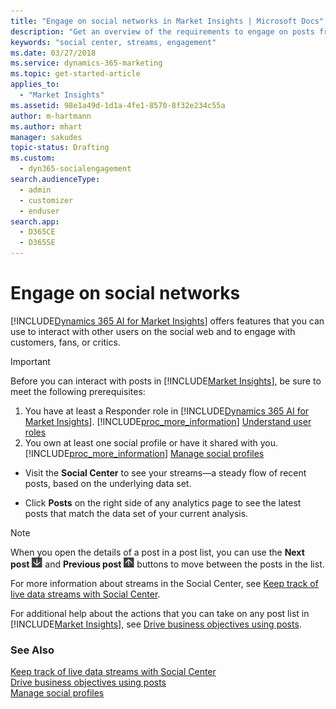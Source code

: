 ```yaml
---
title: "Engage on social networks in Market Insights | Microsoft Docs"
description: "Get an overview of the requirements to engage on posts from within Market Insights."
keywords: "social center, streams, engagement"
ms.date: 03/27/2018
ms.service: dynamics-365-marketing
ms.topic: get-started-article
applies_to: 
  - "Market Insights"
ms.assetid: 98e1a49d-1d1a-4fe1-8570-8f32e234c55a
author: m-hartmann
ms.author: mhart
manager: sakudes
topic-status: Drafting
ms.custom: 
  - dyn365-socialengagement
search.audienceType: 
  - admin
  - customizer
  - enduser
search.app: 
  - D365CE
  - D365SE
---
```


# Engage on social networks

[!INCLUDE[Dynamics 365 AI for Market Insights](../includes/pn-market-insights-long.md)] offers features that you can use to interact with other users on the social web and to engage with customers, fans, or critics.

> [!IMPORTANT]
>  Before you can interact with posts in [!INCLUDE[Market Insights](../includes/pn-market-insights-short.md)], be sure to meet the following prerequisites:
> 
> 1. You have at least a Responder role in [!INCLUDE[Dynamics 365 AI for Market Insights](../includes/pn-market-insights-long.md)]. [!INCLUDE[proc_more_information](../includes/proc-more-information.md)] [Understand user roles](user-roles.md)  
> 2. You own at least one social profile or have it shared with you. [!INCLUDE[proc_more_information](../includes/proc-more-information.md)] [Manage social profiles](manage-social-profiles.md)

-   Visit the **Social Center** to see your streams—a steady flow of recent posts, based on the underlying data set.

-   Click **Posts** on the right side of any analytics page to see the latest posts that match the data set of your current analysis.

> [!NOTE]
>  When you open the details of a post in a post list, you can use the **Next post** ![next post](media/next-post-symbol.png "Next post") and **Previous post** ![previous post](media/previous-post-icon.png "Previous post") buttons to move between the posts in the list.

For more information about streams in the Social Center, see [Keep track of live data streams with Social Center](social-center.md).

For additional help about the actions that you can take on any post list in [!INCLUDE[Market Insights](../includes/pn-market-insights-short.md)], see [Drive business objectives using posts](publish-react-posts.md).  

### See Also

[Keep track of live data streams with Social Center](social-center.md)   
[Drive business objectives using posts](publish-react-posts.md)   
[Manage social profiles](manage-social-profiles.md)
